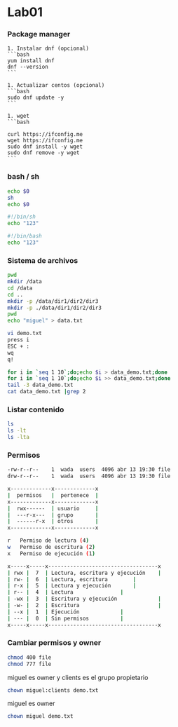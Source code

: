 # Lab01

### Package manager
    1. Instalar dnf (opcional)
    ```bash
    yum install dnf
    dnf --version
    ```

    1. Actualizar centos (opcional)
    ```bash
    sudo dnf update -y
    ```

    1. wget
    ```bash

    curl https://ifconfig.me
    wget https://ifconfig.me
    sudo dnf install -y wget
    sudo dnf remove -y wget
    ```


### bash / sh

```bash
echo $0
sh
echo $0
```


```bash
#!/bin/sh
echo "123"
```

```bash
#!/bin/bash
echo "123"
```

### Sistema de archivos

```bash
pwd
mkdir /data
cd /data
cd ..
mkdir -p /data/dir1/dir2/dir3
mkdir -p ./data/dir1/dir2/dir3
pwd
echo "miguel" > data.txt
```

```bash
vi demo.txt
press i
ESC + :
wq 
q!
```

```bash
for i in `seq 1 10`;do;echo $i > data_demo.txt;done
for i in `seq 1 10`;do;echo $i >> data_demo.txt;done
tail -3 data_demo.txt
cat data_demo.txt |grep 2
```

### Listar contenido
```bash
ls
ls -lt
ls -lta
```

### Permisos

```bash
-rw-r--r--    1  wada  users  4096 abr 13 19:30 file
drw-r--r--    1  wada  users  4096 abr 13 19:30 file
```

```bash
x-------------x-------------x
|  permisos   |  pertenece  |
x-------------x-------------x
|  rwx------  | usuario     |
|  ---r-x---  | grupo       |
|  ------r-x  | otros       |
x-------------x-------------x
```

```bash
r	Permiso de lectura (4)
w	Permiso de escritura (2)
x	Permiso de ejecución (1)
```

```bash
x-----x-----x-----------------------------------x
| rwx |  7  | Lectura, escritura y ejecución    |
| rw- |  6  | Lectura, escritura        |
| r-x |  5  | Lectura y ejecución       |
| r-- |  4  | Lectura               |
| -wx |  3  | Escritura y ejecución             |
| -w- |  2  | Escritura                         |
| --x |  1  | Ejecución             |
| --- |  0  | Sin permisos          |
x-----x-----x-----------------------------------x
```

### Cambiar permisos y owner
```bash
chmod 400 file
chmod 777 file
```

miguel es owner y clients es el grupo propietario

```bash
chown miguel:clients demo.txt
```

miguel es owner
```bash
chown miguel demo.txt
```
